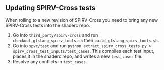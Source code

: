 ## Updating SPIRV-Cross tests

When rolling to a new revision of SPIRV-Cross you need to bring any new SPIRV-Cross tests into the shaderc repo.

1. Go into `third_party/spirv-cross` and run `checkout_glslang_spirv_tools.sh` then `build_glslang_spirv_tools.sh`.
2. Go into `spvc/test` and run `python extract_spirv_cross_tests.py > spirv_cross_test_inputs/test_cases`.  This compiles each test input, places it in the shaderc repo, and writes a new `test_cases` file.
3. Resolve any conflicts in `test_cases`.
